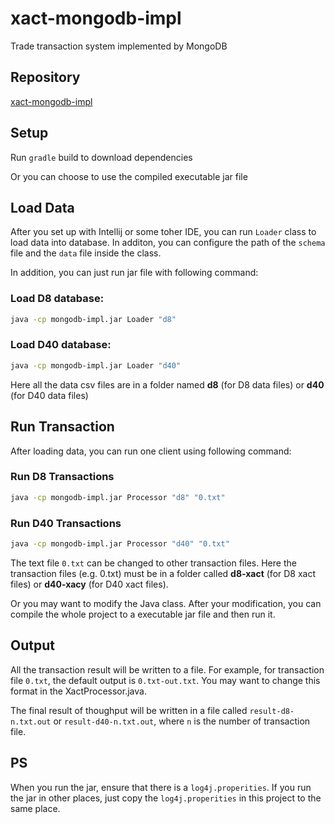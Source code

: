 # xact-mongodb-impl
Trade transaction system implemented by MongoDB

## Repository
[xact-mongodb-impl](https://github.com/DdMad/xact-mongodb-impl)

## Setup
Run `gradle` build to download dependencies

Or you can choose to use the compiled executable jar file

## Load Data
After you set up with Intellij or some toher IDE, you can run `Loader` class to load data into database. In additon, you can configure the path of the `schema` file and the `data` file inside the class.

In addition, you can just run jar file with following command:
### Load D8 database:
```bash
java -cp mongodb-impl.jar Loader "d8"
```
### Load D40 database:
```bash
java -cp mongodb-impl.jar Loader "d40"
```
Here all the data csv files are in a folder named **d8** (for D8 data files) or **d40** (for D40 data files)

## Run Transaction
After loading data, you can run one client using following command:

### Run D8 Transactions
```bash
java -cp mongodb-impl.jar Processor "d8" "0.txt"
```
### Run D40 Transactions
```bash
java -cp mongodb-impl.jar Processor "d40" "0.txt"
```

The text file `0.txt` can be changed to other transaction files. Here the transaction files (e.g. 0.txt) must be in a folder called **d8-xact** (for D8 xact files) or **d40-xacy** (for D40 xact files).

Or you may want to modify the Java class. After your modification, you can compile the whole project to a executable jar file and then run it.

## Output
All the transaction result will be written to a file. For example, for transaction file `0.txt`, the default output is `0.txt-out.txt`. You may want to change this format in the XactProcessor.java.

The final result of thoughput will be written in a file called `result-d8-n.txt.out` or `result-d40-n.txt.out`, where `n` is the number of transaction file.

## PS
When you run the jar, ensure that there is a `log4j.properities`. If you run the jar in other places, just copy the `log4j.properities` in this project to the same place.

